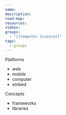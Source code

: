 ```yaml
---
name: 
description: 
road-map: 
resources: 
videos: 
groups:
  - "[[Computer Science]]"
tags:
  - groups
---
```

Platforms
- web
- mobile
- computer
- embed

Concepts
- frameworks
- libraries
